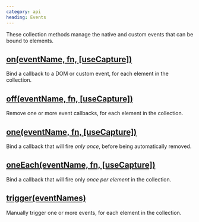 ```yaml
--- 
category: api
heading: Events
---
```


These collection methods manage the native and custom events that can be bound to elements.


## [on(eventName, fn, \[useCapture\])](/api/on/)

Bind a callback to a DOM or custom event, for each element in the collection.


## [off(eventName, fn, \[useCapture\])](/api/off/)

Remove one or more event callbacks, for each element in the collection.


## [one(eventName, fn, \[useCapture\])](/api/one/)

Bind a callback that will fire _only once_, before being automatically removed.


## [oneEach(eventName, fn, \[useCapture\])](/api/oneEach/)

Bind a callback that will fire only _once per element_ in the collection.


## [trigger(eventNames)](/api/trigger/)

Manually trigger one or more events, for each element in the collection.